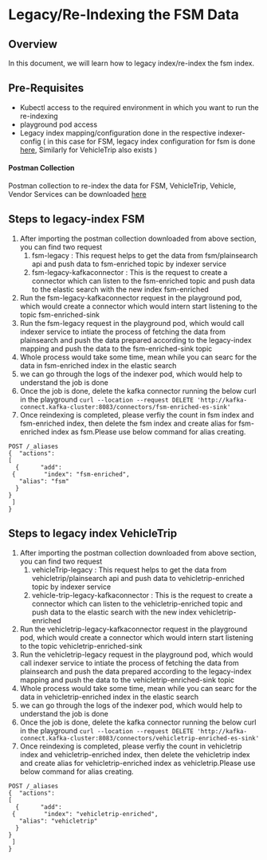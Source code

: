 # Legacy/Re-Indexing the FSM Data

## Overview

In this document, we will learn how to legacy index/re-index the fsm index.

## Pre-Requisites

* Kubectl access to the required environment in which you want to run the re-indexing
* playground pod access
* Legacy index mapping/configuration done in the respective indexer-config ( in this case for FSM, legacy index configuration for fsm is done [here](https://github.com/egovernments/configs/blob/8149b5a799aa0413b26f02c56c1bea58da6210bb/egov-indexer/egov-fsm.yml#L172), Similarly for VehicleTrip also exists )

#### Postman Collection <a href="#postman-collection" id="postman-collection"></a>

Postman collection to re-index the data for FSM, VehicleTrip, Vehicle, Vendor Services can be downloaded [here](https://www.getpostman.com/collections/c94923b02c20ab6d7db1)

## Steps to legacy-index FSM

1. After importing the postman collection downloaded from above section, you can find two request
   1. fsm-legacy : This request helps to get the data from fsm/plainsearch api and push data to fsm-enriched topic by indexer service
   2. fsm-legacy-kafkaconnector : This is the request to create a connector which can listen to the fsm-enriched topic and push data to the elastic search with the new index fsm-enriched
2. Run the fsm-legacy-kafkaconnector request in the playground pod, which would create a connector which would intern start listening to the topic fsm-enriched-sink
3. Run the fsm-legacy request in the playground pod, which would call indexer service to intiate the process of fetching the data from plainsearch and push the data prepared according to the legacy-index mapping and push the data to the fsm-enriched-sink topic
4. Whole process would take some time, mean while you can searc for the data in fsm-enriched index in the elastic search
5. we can go through the logs of the indexer pod, which would help to understand the job is done
6. Once the job is done, delete the kafka connector running the below curl in the playground `curl --location --request DELETE 'http://kafka-connect.kafka-cluster:8083/connectors/fsm-enriched-es-sink'`
7. Once reindexing is completed, please verfiy the count in fsm index and fsm-enriched index, then delete the fsm index and create alias for fsm-enriched index as fsm.Please use below command for alias creating.

```
POST /_aliases
{  "actions":
[  
  {      "add":
 {        "index": "fsm-enriched",    
   "alias": "fsm"    
  }    
}
 ]
}
```

## Steps to legacy index VehicleTrip

1. After importing the postman collection downloaded from above section, you can find two request
   1. vehicleTrip-legacy : This request helps to get the data from vehicletrip/plainsearch api and push data to vehicletrip-enriched topic by indexer service
   2. vehicle-trip-legacy-kafkaconnector : This is the request to create a connector which can listen to the vehicletrip-enriched topic and push data to the elastic search with the new index vehicletrip-enriched
2. Run the vehicletrip-legacy-kafkaconnector request in the playground pod, which would create a connector which would intern start listening to the topic vehicletrip-enriched-sink
3. Run the vehicletrip-legacy request in the playground pod, which would call indexer service to intiate the process of fetching the data from plainsearch and push the data prepared according to the legacy-index mapping and push the data to the vehicletrip-enriched-sink topic
4. Whole process would take some time, mean while you can searc for the data in vehicletrip-enriched index in the elastic search
5. we can go through the logs of the indexer pod, which would help to understand the job is done
6. Once the job is done, delete the kafka connector running the below curl in the playground `curl --location --request DELETE 'http://kafka-connect.kafka-cluster:8083/connectors/vehicletrip-enriched-es-sink'`
7. Once reindexing is completed, please verfiy the count in vehicletrip index and vehicletrip-enriched index, then delete the vehicletrip index and create alias for vehicletrip-enriched index as vehicletrip.Please use below command for alias creating.

```
POST /_aliases
{  "actions":
[  
  {      "add":
 {        "index": "vehicletrip-enriched",    
   "alias": "vehicletrip"    
  }    
}
 ]
}
```
